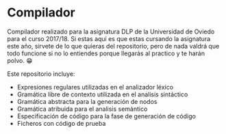 # Compilador

Compilador realizado para la asignatura DLP de la Universidad de Oviedo para el curso 2017/18. Si estas aquí es que estas cursando la asignatura este año, sirvete de lo que quieras del repositorio, pero de nada valdrá que todo funcione si no lo entiendes porque llegarás al practico y te harán polvo. :grin:

Este repositorio incluye:
* Expresiones regulares utilizadas en el analizador léxico
* Gramática libre de contexto utilizada en el analisis sintáctico
* Gramática abstracta para la generación de nodos
* Gramática atribuida para el analisis semántico
* Especificación de código para la fase de generación de código
* Ficheros con código de prueba
